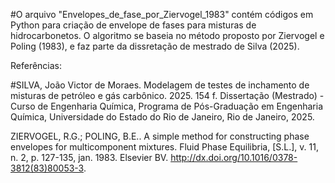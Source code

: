 #O arquivo "Envelopes_de_fase_por_Ziervogel_1983" contém códigos em Python para criação de envelope de fases para misturas de hidrocarbonetos. O algoritmo se baseia no método proposto por Ziervogel e Poling (1983), e faz parte da dissretação de mestrado de Silva (2025).

Referências:

#SILVA, João Victor de Moraes. Modelagem de testes de inchamento de misturas de petróleo e gás carbônico. 2025. 154 f. Dissertação (Mestrado) - Curso de Engenharia Química, Programa de Pós-Graduação em Engenharia Química, Universidade do Estado do Rio de Janeiro, Rio de Janeiro, 2025.

ZIERVOGEL, R.G.; POLING, B.E.. A simple method for constructing phase envelopes for multicomponent mixtures. Fluid Phase Equilibria, [S.L.], v. 11, n. 2, p. 127-135, jan. 1983. Elsevier BV. http://dx.doi.org/10.1016/0378-3812(83)80053-3.
